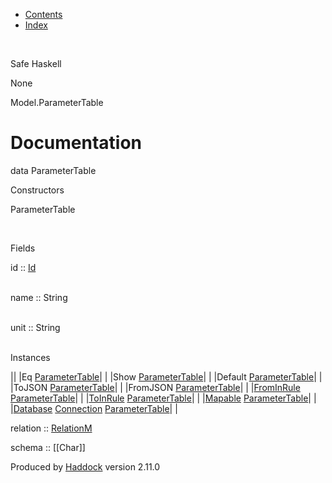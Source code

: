 -   [Contents](index.html)
-   [Index](doc-index.html)

 

Safe Haskell

None

Model.ParameterTable

Documentation
=============

data ParameterTable

Constructors

ParameterTable

 

Fields

id :: [Id](Model-General.html#t:Id)  
 

name :: String  
 

unit :: String  
 

Instances

||
|Eq [ParameterTable](Model-ParameterTable.html#t:ParameterTable)| |
|Show [ParameterTable](Model-ParameterTable.html#t:ParameterTable)| |
|Default [ParameterTable](Model-ParameterTable.html#t:ParameterTable)| |
|ToJSON [ParameterTable](Model-ParameterTable.html#t:ParameterTable)| |
|FromJSON [ParameterTable](Model-ParameterTable.html#t:ParameterTable)| |
|[FromInRule](Data-InRules.html#t:FromInRule) [ParameterTable](Model-ParameterTable.html#t:ParameterTable)| |
|[ToInRule](Data-InRules.html#t:ToInRule) [ParameterTable](Model-ParameterTable.html#t:ParameterTable)| |
|[Mapable](Model-General.html#t:Mapable) [ParameterTable](Model-ParameterTable.html#t:ParameterTable)| |
|[Database](Model-General.html#t:Database) [Connection](Data-SqlTransaction.html#t:Connection) [ParameterTable](Model-ParameterTable.html#t:ParameterTable)| |

relation :: [RelationM](Data-Relation.html#t:RelationM)

schema :: [[Char]]

Produced by [Haddock](http://www.haskell.org/haddock/) version 2.11.0
